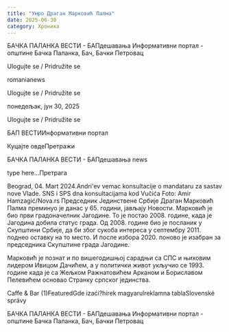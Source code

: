```yaml
---
title: "Умро Драган Марковић Палма"
date: 2025-06-30
category: Хроника
---
```


БАЧКА ПАЛАНКА ВЕСТИ - БАПдешавања Информативни портал - општине Бачка Паланка, Бач, Бачки Петровац

Ulogujte se / Pridružite se

romanianews

Ulogujte se / Pridružite se

понедељак, јун 30, 2025

Ulogujte se / Pridružite se

БАП ВЕСТИИнформативни портал

Куцајте овдеПретражи

БАЧКА ПАЛАНКА ВЕСТИ - БАПдешавања news

type here...Претрага

Beograd, 04. Mart 2024.Andri'ev vemac  konsultacije o mandataru za sastav nove Vlade. SNS i SPS dna konsultacijama kod Vučića Foto: Amir Hamzagić/Nova.rs
            Председник Јединствене Србије Драган Марковић Палма преминуо је данас у 65. години, јављају Новости.
Марковић је био први градоначелник Јагодине. То је постао 2008. године, када је Јагодина добила статус града.
Од 2008. године био је посланик у Скупштини Србије, да би због сукоба интереса у септембру 2011. поднео оставку на то место.
И после избора 2020. поново је изабран за председника Скупштине града Јагодине.


Марковић је познат и по вишегодишњој сарадњи са СПС и њиховим лидером Ивицом Дачићем, а у политички живот укључио се 1993. године када је са Жељком Ражнатовићем Арканом и Бориславом Пелевићем основао Странку српског јединства.

Caffe & Bar (1)FeaturedGde izaći?hírek magyarulreklamna tablaSlovenské správy

БАЧКА ПАЛАНКА ВЕСТИ - БАПдешавања Информативни портал - општине Бачка Паланка, Бач, Бачки Петровац
